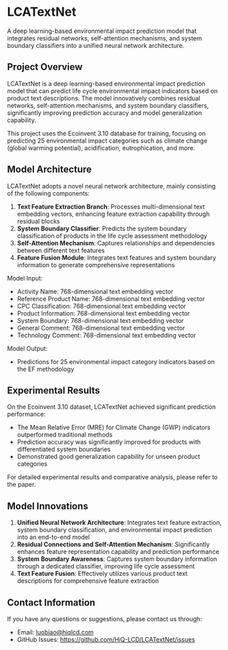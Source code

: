 # LCATextNet

A deep learning-based environmental impact prediction model that integrates residual networks, self-attention mechanisms, and system boundary classifiers into a unified neural network architecture.

## Project Overview

LCATextNet is a deep learning-based environmental impact prediction model that can predict life cycle environmental impact indicators based on product text descriptions. The model innovatively combines residual networks, self-attention mechanisms, and system boundary classifiers, significantly improving prediction accuracy and model generalization capability.

This project uses the Ecoinvent 3.10 database for training, focusing on predicting 25 environmental impact categories such as climate change (global warming potential), acidification, eutrophication, and more.

## Model Architecture

LCATextNet adopts a novel neural network architecture, mainly consisting of the following components:

1. **Text Feature Extraction Branch**: Processes multi-dimensional text embedding vectors, enhancing feature extraction capability through residual blocks
2. **System Boundary Classifier**: Predicts the system boundary classification of products in the life cycle assessment methodology
3. **Self-Attention Mechanism**: Captures relationships and dependencies between different text features
4. **Feature Fusion Module**: Integrates text features and system boundary information to generate comprehensive representations

Model Input:
- Activity Name: 768-dimensional text embedding vector
- Reference Product Name: 768-dimensional text embedding vector
- CPC Classification: 768-dimensional text embedding vector
- Product Information: 768-dimensional text embedding vector
- System Boundary: 768-dimensional text embedding vector
- General Comment: 768-dimensional text embedding vector
- Technology Comment: 768-dimensional text embedding vector

Model Output:
- Predictions for 25 environmental impact category indicators based on the EF methodology

## Experimental Results

On the Ecoinvent 3.10 dataset, LCATextNet achieved significant prediction performance:

- The Mean Relative Error (MRE) for Climate Change (GWP) indicators outperformed traditional methods
- Prediction accuracy was significantly improved for products with differentiated system boundaries
- Demonstrated good generalization capability for unseen product categories

For detailed experimental results and comparative analysis, please refer to the paper.

## Model Innovations

1. **Unified Neural Network Architecture**: Integrates text feature extraction, system boundary classification, and environmental impact prediction into an end-to-end model
2. **Residual Connections and Self-Attention Mechanism**: Significantly enhances feature representation capability and prediction performance
3. **System Boundary Awareness**: Captures system boundary information through a dedicated classifier, improving life cycle assessment
4. **Text Feature Fusion**: Effectively utilizes various product text descriptions for comprehensive feature extraction


## Contact Information

If you have any questions or suggestions, please contact us through:

- Email: luobiao@hiqlcd.com
- GitHub Issues: https://github.com/HiQ-LCD/LCATextNet/issues
